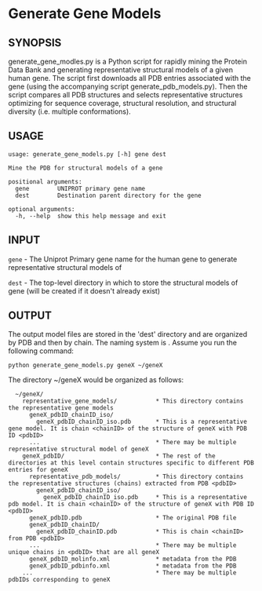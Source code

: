 # Generate Gene Models

## SYNOPSIS

generate_gene_modles.py is a Python script for rapidly mining the Protein Data Bank and generating representative structural models of a given human gene. The script first downloads all PDB entries associated with the gene (using the accompanying script generate_pdb_models.py). Then the script compares all PDB structures and selects representative structures optimizing for sequence coverage, structural resolution, and structural diversity (i.e. multiple conformations).



## USAGE
```
usage: generate_gene_models.py [-h] gene dest

Mine the PDB for structural models of a gene

positional arguments:
  gene        UNIPROT primary gene name
  dest        Destination parent directory for the gene

optional arguments:
  -h, --help  show this help message and exit
```


## INPUT

```gene``` - The Uniprot Primary gene name for the human gene to generate representative structural models of

```dest``` - The top-level directory in which to store the structural models of gene (will be created if it doesn't already exist)



## OUTPUT

The output model files are stored in the 'dest' directory and are organized by PDB and then by chain. The naming system is <geneID>_<pdbID>_<chainID>. Assume you run the following command:

```python generate_gene_models.py geneX ~/geneX```

The directory ~/geneX would be organized as follows:

```
  ~/geneX/
    representative_gene_models/           * This directory contains the representative gene models
      geneX_pdbID_chainID_iso/
        geneX_pdbID_chainID_iso.pdb       * This is a representative gene model. It is chain <chainID> of the structure of geneX with PDB ID <pdbID>
      ...                                 * There may be multiple representative structural model of geneX
    geneX_pdbID/                          * The rest of the directories at this level contain structures specific to different PDB entries for geneX
      representative_pdb_models/          * This directory contains the representative structures (chains) extracted from PDB <pdbID> 
        geneX_pdbID_chainID_iso/
          geneX_pdbID_chainID_iso.pdb     * This is a representative pdb model. It is chain <chainID> of the structure of geneX with PDB ID <pdbID>
      geneX_pdbID.pdb                     * The original PDB file
      geneX_pdbID_chainID/
        geneX_pdbID_chainID.pdb           * This is chain <chainID> from PDB <pdbID>
      ...                                 * There may be multiple unique chains in <pdbID> that are all geneX
      geneX_pdbID_molinfo.xml             * metadata from the PDB
      geneX_pdbID_pdbinfo.xml             * metadata from the PDB
    ...                                   * There may be multiple pdbIDs corresponding to geneX
```






